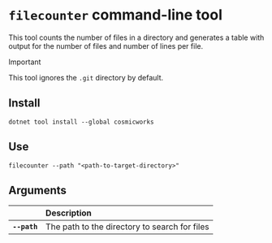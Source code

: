 # `filecounter` command-line tool

This tool counts the number of files in a directory and generates a table with output for the number of files and number of lines per file.

> [!IMPORTANT]
> This tool ignores the `.git` directory by default.

## Install

```shell
dotnet tool install --global cosmicworks
```

## Use

```shell
filecounter --path "<path-to-target-directory>"
```

## Arguments

| | Description |
| :---: | :--- |
| **`--path`** | The path to the directory to search for files |
